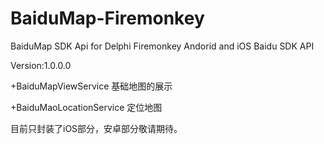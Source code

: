 # BaiduMap-Firemonkey
BaiduMap SDK Api for Delphi Firemonkey 
Andorid and iOS Baidu SDK API

Version:1.0.0.0

+BaiduMapViewService   基础地图的展示

+BaiduMaoLocationService  定位地图

目前只封装了iOS部分，安卓部分敬请期待。
